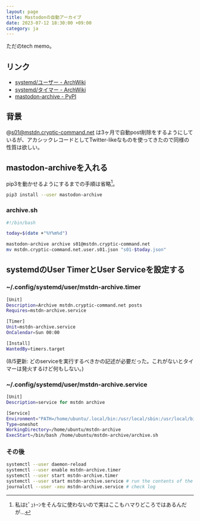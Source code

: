 ```yaml
---
layout: page
title: Mastodonの自動アーカイブ
date: 2023-07-12 18:30:00 +09:00
category: ja
---
```


ただのtech memo。

## リンク

- [systemd/ユーザー - ArchWiki](https://wiki.archlinux.jp/index.php/Systemd/%E3%83%A6%E3%83%BC%E3%82%B6%E3%83%BC)
- [systemd/タイマー - ArchWiki](https://wiki.archlinux.jp/index.php/Systemd/%E3%82%BF%E3%82%A4%E3%83%9E%E3%83%BC)
- [mastodon-archive - PyPI](https://pypi.org/project/mastodon-archive/)

## 背景

@s01@mstdn.cryptic-command.net は3ヶ月で自動post削除をするようにしているが、アカシックレコードとしてTwitter-likeなものを使ってきたので同様の性質は欲しい。

## mastodon-archiveを入れる

pip3を動かせるようにするまでの手順は省略[^1]。

```sh
pip3 install --user mastodon-archive
```

### archive.sh

```sh
#!/bin/bash

today=$(date +"%Y%m%d")

mastodon-archive archive s01@mstdn.cryptic-command.net
mv mstdn.cryptic-command.net.user.s01.json "s01-$today.json"
```

## systemdのUser TimerとUser Serviceを設定する

### ~/.config/systemd/user/mstdn-archive.timer

```sh
[Unit]
Description=Archive mstdn.cryptic-command.net posts
Requires=mstdn-archive.service

[Timer]
Unit=mstdn-archive.service
OnCalendar=Sun 00:00

[Install]
WantedBy=timers.target
```

(8/5更新: どのserviceを実行するべきかの記述が必要だった。これがないとタイマーは発火するけど何もしない。)

### ~/.config/systemd/user/mstdn-archive.service

```sh
[Unit]
Description=service for mstdn archive

[Service]
Environment="PATH=/home/ubuntu/.local/bin:/usr/local/sbin:/usr/local/bin:/usr/sbin:/usr/bin:/sbin:/bin:/usr/games:/usr/local/games:/snap/bin"
Type=oneshot
WorkingDirectory=/home/ubuntu/mstdn-archive
ExecStart=/bin/bash /home/ubuntu/mstdn-archive/archive.sh
```

### その後

```sh
systemctl --user daemon-reload
systemctl --user enable mstdn-archive.timer
systemctl --user start mstdn-archive.timer
systemctl --user start mstdn-archive.service # run the contents of the timer manually
journalctl --user -xeu mstdn-archive.service # check log
```

[^1]: 私はﾋﾟｭﾄｰﾝをそんなに使わないので実はここもハマりどころではあるんだが…